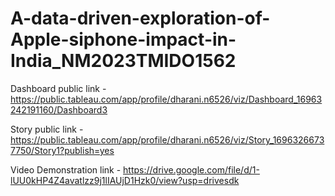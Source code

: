 # A-data-driven-exploration-of-Apple-siphone-impact-in-India_NM2023TMIDO1562


Dashboard public link - https://public.tableau.com/app/profile/dharani.n6526/viz/Dashboard_16963242191160/Dashboard3

Story public link - https://public.tableau.com/app/profile/dharani.n6526/viz/Story_16963266737750/Story1?publish=yes

Video Demonstration link - https://drive.google.com/file/d/1-lUU0kHP4Z4avatlzz9j1lIAUjD1Hzk0/view?usp=drivesdk

